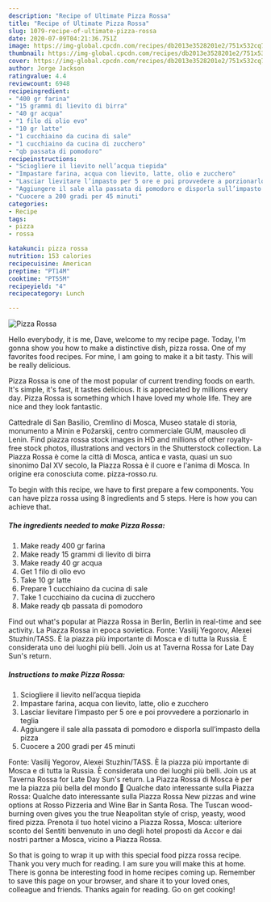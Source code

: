 ```yaml
---
description: "Recipe of Ultimate Pizza Rossa"
title: "Recipe of Ultimate Pizza Rossa"
slug: 1079-recipe-of-ultimate-pizza-rossa
date: 2020-07-09T04:21:36.751Z
image: https://img-global.cpcdn.com/recipes/db2013e3528201e2/751x532cq70/pizza-rossa-recipe-main-photo.jpg
thumbnail: https://img-global.cpcdn.com/recipes/db2013e3528201e2/751x532cq70/pizza-rossa-recipe-main-photo.jpg
cover: https://img-global.cpcdn.com/recipes/db2013e3528201e2/751x532cq70/pizza-rossa-recipe-main-photo.jpg
author: Jorge Jackson
ratingvalue: 4.4
reviewcount: 6948
recipeingredient:
- "400 gr farina"
- "15 grammi di lievito di birra"
- "40 gr acqua"
- "1 filo di olio evo"
- "10 gr latte"
- "1 cucchiaino da cucina di sale"
- "1 cucchiaino da cucina di zucchero"
- "qb passata di pomodoro"
recipeinstructions:
- "Sciogliere il lievito nell’acqua tiepida"
- "Impastare farina, acqua con lievito, latte, olio e zucchero"
- "Lasciar lievitare l’impasto per 5 ore e poi provvedere a porzionarlo in teglia"
- "Aggiungere il sale alla passata di pomodoro e disporla sull’impasto della pizza"
- "Cuocere a 200 gradi per 45 minuti"
categories:
- Recipe
tags:
- pizza
- rossa

katakunci: pizza rossa 
nutrition: 153 calories
recipecuisine: American
preptime: "PT14M"
cooktime: "PT55M"
recipeyield: "4"
recipecategory: Lunch

---
```



![Pizza Rossa](https://img-global.cpcdn.com/recipes/db2013e3528201e2/751x532cq70/pizza-rossa-recipe-main-photo.jpg)

Hello everybody, it is me, Dave, welcome to my recipe page. Today, I'm gonna show you how to make a distinctive dish, pizza rossa. One of my favorites food recipes. For mine, I am going to make it a bit tasty. This will be really delicious.

Pizza Rossa is one of the most popular of current trending foods on earth. It's simple, it's fast, it tastes delicious. It is appreciated by millions every day. Pizza Rossa is something which I have loved my whole life. They are nice and they look fantastic.

Cattedrale di San Basilio, Cremlino di Mosca, Museo statale di storia, monumento a Minin e Požarskij, centro commerciale GUM, mausoleo di Lenin. Find piazza rossa stock images in HD and millions of other royalty-free stock photos, illustrations and vectors in the Shutterstock collection. La Piazza Rossa è come la città di Mosca, antica e vasta, quasi un suo sinonimo Dal XV secolo, la Piazza Rossa è il cuore e l&#39;anima di Mosca. In origine era conosciuta come. pizza-rosso.ru.


To begin with this recipe, we have to first prepare a few components. You can have pizza rossa using 8 ingredients and 5 steps. Here is how you can achieve that.

<!--inarticleads1-->

##### The ingredients needed to make Pizza Rossa:

1. Make ready 400 gr farina
1. Make ready 15 grammi di lievito di birra
1. Make ready 40 gr acqua
1. Get 1 filo di olio evo
1. Take 10 gr latte
1. Prepare 1 cucchiaino da cucina di sale
1. Take 1 cucchiaino da cucina di zucchero
1. Make ready qb passata di pomodoro


Find out what&#39;s popular at Piazza Rossa in Berlin, Berlin in real-time and see activity. La Piazza Rossa in epoca sovietica. Fonte: Vasilij Yegorov, Alexei Stuzhin/TASS. È la piazza più importante di Mosca e di tutta la Russia. È considerata uno dei luoghi più belli. Join us at Taverna Rossa for Late Day Sun&#39;s return. 

<!--inarticleads2-->

##### Instructions to make Pizza Rossa:

1. Sciogliere il lievito nell’acqua tiepida
1. Impastare farina, acqua con lievito, latte, olio e zucchero
1. Lasciar lievitare l’impasto per 5 ore e poi provvedere a porzionarlo in teglia
1. Aggiungere il sale alla passata di pomodoro e disporla sull’impasto della pizza
1. Cuocere a 200 gradi per 45 minuti


Fonte: Vasilij Yegorov, Alexei Stuzhin/TASS. È la piazza più importante di Mosca e di tutta la Russia. È considerata uno dei luoghi più belli. Join us at Taverna Rossa for Late Day Sun&#39;s return. La Piazza Rossa di Mosca è per me la piazza più bella del mondo 🙂 Qualche dato interessante sulla Piazza Rossa: Qualche dato interessante sulla Piazza Rossa New pizzas and wine options at Rosso Pizzeria and Wine Bar in Santa Rosa. The Tuscan wood-burning oven gives you the true Neapolitan style of crisp, yeasty, wood fired pizza. Prenota il tuo hotel vicino a Piazza Rossa, Mosca: ulteriore sconto del Sentiti benvenuto in uno degli hotel proposti da Accor e dai nostri partner a Mosca, vicino a Piazza Rossa. 

So that is going to wrap it up with this special food pizza rossa recipe. Thank you very much for reading. I am sure you will make this at home. There is gonna be interesting food in home recipes coming up. Remember to save this page on your browser, and share it to your loved ones, colleague and friends. Thanks again for reading. Go on get cooking!
